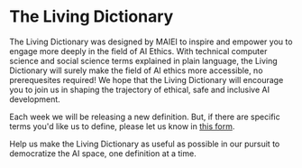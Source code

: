 # The Living Dictionary 

The Living Dictionary was designed by MAIEI to inspire and empower you to engage more deeply in the field of AI Ethics. With technical computer science and social science terms explained in plain language, the Living Dictionary will surely make the field of AI ethics more accessible, no prerequesites required! We hope that the Living Dictionary will encourage you to join us in shaping the trajectory of ethical, safe and inclusive AI development.

Each week we will be releasing a new definition. But, if there are specific terms you'd like us to define, please let us know in [this form](https://airtable.com/shrB3tKSE2MUqPbBv). 

Help us make the Living Dictionary as useful as possible in our pursuit to democratize the AI space, one definition at a time.

